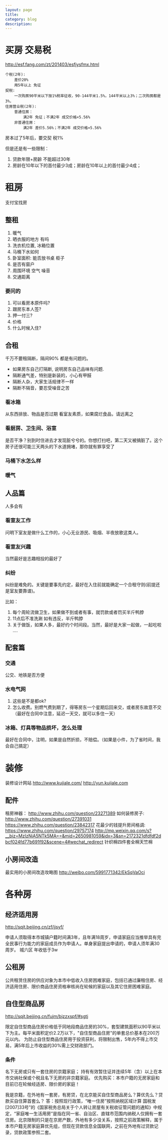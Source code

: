 ```yaml
---
layout: page
title:
category: blog
description:
---
```

# 买房 交易税
http://esf.fang.com/zt/201403/esfjysfmx.html

	个税(2年):
		差价20%
		用5年以上 免征
	契税:
		一次购房90平米以下按1%税率征收，90-144平米1.5%，144平米以上3%；二次购房都是3%，
	住房营业税(2年):
		普通住房：
			满2年 免征；不满2年 成交价格×5.56%
		非普通住房：
			满2年 差价5.56%；不满2年 成交价格×5.56%


房本过了5年后，要交契 税1%

但是还是有一些限制：
1. 贷款年限+房齡 不能超过30年
2. 房龄在10年以下的首付最少3成；房龄在10年以上的首付最少4成；

# 租房
支付宝找房

## 整租
1. 暖气
2. 晒衣服的地方 有吗
3. 洗衣机位置, 冰箱位置
4. 马桶下水如何
4. 卧室面积: 能否放书桌 柜子
5. 是否有窗户
6. 周围环境 空气 噪音
7. 交通距离

### 要问的
1. 可以看房本原件吗?
2. 跟房东本人签?
2. 押一付三?
3. 价格
4. 什么时候入住?

## 合租
千万不要租隔断，隔间90% 都是有问题的。

- 如果房东自己打隔断, 说明房东自己品味有问题.
- 隔断通气差，特别是新装的，小心有甲醛
- 隔断人杂，大家生活规律不一样
- 隔断不隔音，要忍受噪音之苦

### 看冰箱
从东西排放、物品是否过期 看室友素质，如果腐烂食品，请远离之

### 看厨房、卫生间、浴室
是否干净？别到时住进去才发现脏兮兮的。你想打扫吧，第二天又被搞脏了。这个房子还很可能三天两头的下水道拥堵，那你就有罪享受了

### 马桶下水怎么样

### 暖气

## 人品篇
人多会有

### 看室友工作
问明下室友是做什么工作的，小心无业游民、吸烟、半夜放歌这类人。

### 看室友兴趣
当然最好是志趣相投的最好了

### 纠纷
纠纷是难免的。关键是要事先约定，最好在入住前就能确定一个合租守则(前提还是室友要靠谱)。

比如：
1. 每个周轮流做卫生，如果做不到或者有事，就罚款或者罚买半斤鸭脖
2. 11点后不准洗涮 如有违反，半斤鸭脖
3. 关于做饭，如果人多，最好约个时间段。当然，最好是大家一起做，一起吃啦
....

## 配套篇

### 交通
公交、地铁是否方便

### 水电气网
1. 这些是不是都ok?
2. 怎么收费。别燃气费到期了，得等房东一个星期后回来交，或者房东故意不交（最好在合同中注意，延迟一天交，就可以多住一天）

### 冰箱、灯具等物品损坏，怎么处理
最好在合同中，注明，如果是自然折损，不赔偿。（如果是小件，为了省时间，我会自己搞定）

# 装修
装修设计网站
http://www.kujiale.com/
http://yun.kujiale.com

## 配件
租房神器：
http://www.zhihu.com/question/23271389
如何装修房子:
http://www.zhihu.com/question/27391031
https://www.zhihu.com/question/23842317
花最少的钱提升房间格调:
https://www.zhihu.com/question/29757174
http://mp.weixin.qq.com/s?__biz=MzIzNjA5NTk5MA==&mid=2650981059&idx=3&sn=2172321dfdfdf2dbcf024fd77b691f92&scene=4#wechat_redirect
针织棉四件套全棉天竺棉

## 小房间改造
最实用的小房间改造攻略图
http://weibo.com/5991771342/EkSqVaOci


# 各种房

## 经济适用房
http://sqjt.beijing.cn/zf/jjsyf/

申请人须取得本市城镇户籍时间满3年，且年满18周岁，申请家庭应当推举具有完全民事行为能力的家庭成员作为申请人。单身家庭提出申请的，申请人须年满30周岁。
城六区	年收低于3w

## 公租房
公共租赁住房的供应对象为本市中低收入住房困难家庭，包括已通过廉租住房、经济适用住房、限价商品住房资格审核尚在轮候的家庭以及其它住房困难家庭。

## 自住型商品房
http://sqjt.beijing.cn/fujm/bjzzxspf/#sgtj

限定自住型商品住房价格低于同地段商品住房的30%，套型建筑面积以90平米以下为主。每平米面积定价2.2万以下，"自住型商品住房"的单套总价基本在200万元以内。
为防止自住型商品住房用于投资获利，将限制出售，5年内不得上市交易，满5年后上市收益的30%需上交财政部门。

### 条件
名下无房或只有一套住房的京籍家庭； 持有有效暂住证并连续5年（含）以上在本市交纳社保或个税且名下无房的非京籍家庭。
优先购买：本市户籍的无房家庭和目前已在轮候经适房、限价房的家庭！

我是京籍，在外地有一套房，有房贷，在北京能买自住型商品房么？算优先么？贷款买自住算首套么？
答：按照现行政策，“唯一住房”按照纳税区域计算 国税发[2007]33号”的《国家税务总局关于个人转让房屋有关税收征管问题的通知》中规定，“家庭唯一生活用房”是指在同一省、自治区、直辖市范围内纳税人仅拥有一套住房。北京限制的只是在京房产数，外地有多少没关系，按照之前政策解释，属于本市户籍无房家庭算优先组，但现在贷款信息全国联网，之前在外地有过贷款记录，贷款政策参照二套。
